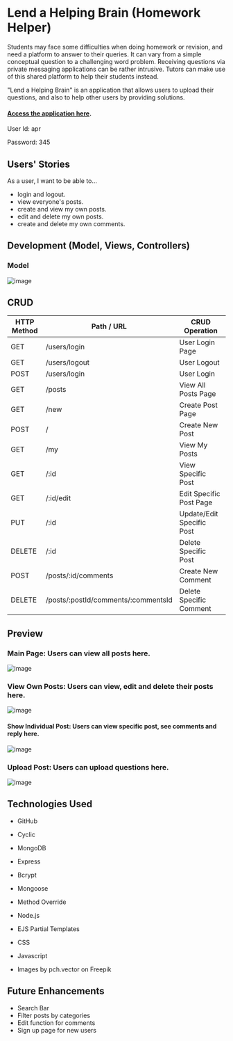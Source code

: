 # Lend a Helping Brain (Homework Helper)

Students may face some difficulties when doing homework or revision, and need a platform to answer to their queries. It can vary from a simple conceptual question to a challenging word problem. Receiving questions via private messaging applications can be rather intrusive. Tutors can make use of this shared platform to help their students instead. 

"Lend a Helping Brain" is an application that allows users to upload their questions, and also to help other users by providing solutions. 

#### <a href="https://lend-a-helping-brain.cyclic.app/">Access the application here</a>. 

User Id: apr

Password: 345

## Users' Stories

As a user, I want to be able to...
* login and logout.
* view everyone's posts.
* create and view my own posts.
* edit and delete my own posts. 
* create and delete my own comments. 

## Development (Model, Views, Controllers)

### Model 
![image](https://user-images.githubusercontent.com/114375385/225781808-70a213b9-5f24-48d8-91d7-34c7f48c5cee.png)

## CRUD
| HTTP Method | Path / URL | CRUD Operation  | 
| ------------- | ------------- | ------------- |
| GET  | /users/login  | User Login Page |
| GET | /users/logout  | User Logout |
| POST  | /users/login | User Login |
| GET  | /posts | View All Posts Page |
| GET  | /new | Create Post Page |
| POST  | / | Create New Post |
| GET  | /my | View My Posts |
| GET  | /:id | View Specific Post |
| GET  | /:id/edit | Edit Specific Post Page |
| PUT  | /:id | Update/Edit Specific Post |
| DELETE | /:id | Delete Specific Post |
| POST | /posts/:id/comments | Create New Comment |
| DELETE | /posts/:postId/comments/:commentsId | Delete Specific Comment |

## Preview

### Main Page: Users can view all posts here.

![image](https://user-images.githubusercontent.com/114375385/225773900-27e21d59-ff94-4bae-85b8-d77d183b40cf.png)

### View Own Posts: Users can view, edit and delete their posts here.

![image](https://user-images.githubusercontent.com/114375385/225774004-5a722a67-0f7f-4823-a58d-5b8b171ca806.png)

#### Show Individual Post: Users can view specific post, see comments and reply here. 
![image](https://user-images.githubusercontent.com/114375385/225774035-d12d443a-c0d2-4b63-b0d2-f74af75b8ed8.png)

### Upload Post: Users can upload questions here.
![image](https://user-images.githubusercontent.com/114375385/225774223-59972e86-f59a-479c-b405-7a4e7c5f5ce7.png)

## Technologies Used
* GitHub 
* Cyclic 
* MongoDB 
* Express 
* Bcrypt
* Mongoose
* Method Override
* Node.js
* EJS Partial Templates
* CSS
* Javascript

* Images by pch.vector on Freepik

## Future Enhancements
* Search Bar
* Filter posts by categories
* Edit function for comments
* Sign up page for new users

